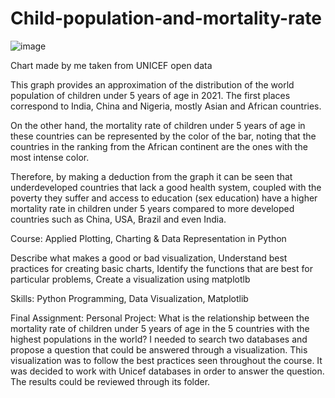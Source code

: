 # Child-population-and-mortality-rate

![image](https://github.com/JF-Mantilla/Child-population-and-mortality-rate/assets/173077086/c6b341e6-d569-4130-8cb6-02875246f092)

Chart made by me taken from UNICEF open data

This graph provides an approximation of the distribution of the world population of children under 5 years of age in 2021. The first places correspond to India, China and Nigeria, mostly Asian and African countries.

On the other hand, the mortality rate of children under 5 years of age in these countries can be represented by the color of the bar, noting that the countries in the ranking from the African continent are the ones with the most intense color.

Therefore, by making a deduction from the graph it can be seen that underdeveloped countries that lack a good health system, coupled with the poverty they suffer and access to education (sex education) have a higher mortality rate in children under 5 years compared to more developed countries such as China, USA, Brazil and even India.


Course: Applied Plotting, Charting & Data Representation in Python 

Describe what makes a good or bad visualization, Understand best practices for creating basic charts, Identify the functions that are best for particular problems, Create a visualization using matplotlb

Skills: Python Programming, Data Visualization, Matplotlib

Final Assignment: Personal Project: What is the relationship between the mortality rate of children under 5 years of age in the 5 countries with the highest populations in the world? I needed to search two databases and propose a question that could be answered through a visualization. This visualization was to follow the best practices seen throughout the course. It was decided to work with Unicef databases in order to answer the question. The results could be reviewed through its folder.
